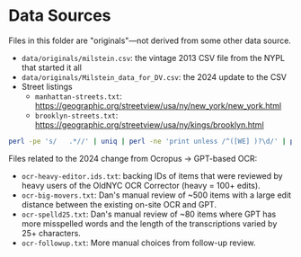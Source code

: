# Data Sources

Files in this folder are "originals"—not derived from some other data source.

- `data/originals/milstein.csv`: the vintage 2013 CSV file from the NYPL that started it all
- `data/originals/Milstein_data_for_DV.csv`: the 2024 update to the CSV
- Street listings
  - `manhattan-streets.txt`: https://geographic.org/streetview/usa/ny/new_york/new_york.html
  - `brooklyn-streets.txt`: https://geographic.org/streetview/usa/ny/kings/brooklyn.html

```bash
perl -pe 's/   .*//' | uniq | perl -ne 'print unless /^([WE] )?\d/' | perl -ne 'print if /.../'
```

Files related to the 2024 change from Ocropus → GPT-based OCR:

- `ocr-heavy-editor.ids.txt`: backing IDs of items that were reviewed by heavy users of the OldNYC OCR Corrector (heavy = 100+ edits).
- `ocr-big-movers.txt`: Dan's manual review of ~500 items with a large edit distance between the existing on-site OCR and GPT.
- `ocr-spelld25.txt`: Dan's manual review of ~80 items where GPT has more misspelled words and the length of the transcriptions varied by 25+ characters.
- `ocr-followup.txt`: More manual choices from follow-up review.
